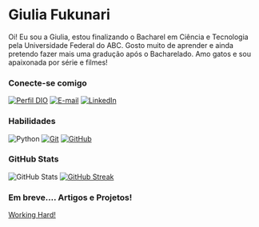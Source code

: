# Giulia Fukunari
Oi! Eu sou a Giulia, estou finalizando o Bacharel em Ciência e Tecnologia pela Universidade Federal do ABC. Gosto muito de aprender e ainda pretendo fazer mais uma gradução após o Bacharelado. Amo gatos e sou apaixonada por série e filmes!

### Conecte-se comigo
[![Perfil DIO](https://img.shields.io/badge/-Meu%20Perfil%20na%20DIO-30A3DC?style=for-the-badge)](https://web.dio.me/users/giulia_fukunari/)
[![E-mail](https://img.shields.io/badge/-Email-000?style=for-the-badge&logo=microsoft-outlook&logoColor=E94D5F)](mailto:giulia.fukunari@gmail.com)
[![LinkedIn](https://img.shields.io/badge/-LinkedIn-000?style=for-the-badge&logo=linkedin&logoColor=30A3DC)](https://www.linkedin.com/in/giulia-fukunari/)

### Habilidades
![Python](https://img.shields.io/badge/Python-000?style=for-the-badge&logo=python)
[![Git](https://img.shields.io/badge/Git-000?style=for-the-badge&logo=git&logoColor=E94D5F)](https://git-scm.com/doc) 
[![GitHub](https://img.shields.io/badge/GitHub-000?style=for-the-badge&logo=github&logoColor=30A3DC)](https://docs.github.com/)

### GitHub Stats
![GitHub Stats](https://github-readme-stats.vercel.app/api?username=gfuku&theme=buefy) 
[![GitHub Streak](https://streak-stats.demolab.com?user=gfuku&theme=buefy)](https://git.io/streak-stats)

### Em breve.... Artigos e Projetos!
[Working Hard!](https://i.gifer.com/2GU.gif)